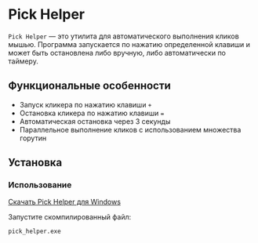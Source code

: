 # Pick Helper

`Pick Helper` — это утилита для автоматического выполнения кликов мышью. Программа запускается по нажатию определенной клавиши и может быть остановлена либо вручную, либо автоматически по таймеру.

## Функциональные особенности
- Запуск кликера по нажатию клавиши `+`
- Остановка кликера по нажатию клавиши `=`
- Автоматическая остановка через 3 секунды
- Параллельное выполнение кликов с использованием множества горутин

## Установка

### Использование
[Скачать Pick Helper для Windows](https://example.com/path/to/pick_helper.exe)

Запустите скомпилированный файл:
~~~
pick_helper.exe
~~~